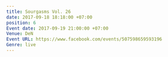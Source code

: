 ```yaml
---
title: Sourgasms Vol. 26
date: 2017-09-18 18:18:00 +07:00
position: 6
Event date: 2017-09-19 21:00:00 +07:00
Venue: DeN
Event URL: https://www.facebook.com/events/507598659593196
Genre: live
---
```


